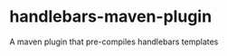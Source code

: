 handlebars-maven-plugin
=======================

A maven plugin that pre-compiles handlebars templates 